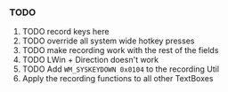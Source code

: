 ﻿### TODO
1. TODO record keys here
2. TODO override all system wide hotkey presses
3. TODO make recording work with the rest of the fields
4. TODO LWin + Direction doesn't work
5. TODO Add `WM_SYSKEYDOWN 0x0104` to the recording Util
6. Apply the recording functions to all other TextBoxes
